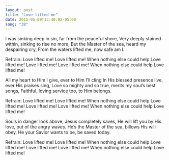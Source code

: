 ```yaml
---
layout: post
title: "Love lifted me"
date: 2015-05-09T13:40:02-05:00
song: "38"
---
```

I was sinking deep in sin, far from the peaceful shore,
Very deeply stained within, sinking to rise no more,
But the Master of the sea, heard my despairing cry,
From the waters lifted me, now safe am I.

Refrain:
Love lifted me! Love lifted me!
When nothing else could help
Love lifted me!
Love lifted me! Love lifted me!
When nothing else could help
Love lifted me!

All my heart to Him I give, ever to Him I’ll cling
In His blessèd presence live, ever His praises sing,
Love so mighty and so true, merits my soul’s best songs,
Faithful, loving service too, to Him belongs.

Refrain:
Love lifted me! Love lifted me!
When nothing else could help
Love lifted me!
Love lifted me! Love lifted me!
When nothing else could help
Love lifted me!

Souls in danger look above, Jesus completely saves,
He will lift you by His love, out of the angry waves.
He’s the Master of the sea, billows His will obey,
He your Savior wants to be, be saved today.

Refrain:
Love lifted me! Love lifted me!
When nothing else could help
Love lifted me!
Love lifted me! Love lifted me!
When nothing else could help
Love lifted me!

